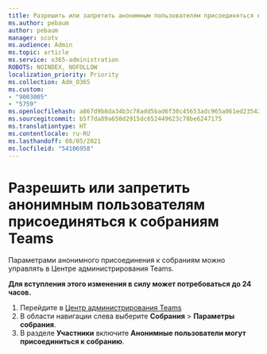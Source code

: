 ```yaml
---
title: Разрешить или запретить анонимным пользователям присоединяться к собраниям Teams
ms.author: pebaum
author: pebaum
manager: scotv
ms.audience: Admin
ms.topic: article
ms.service: o365-administration
ROBOTS: NOINDEX, NOFOLLOW
localization_priority: Priority
ms.collection: Adm_O365
ms.custom:
- "9003005"
- "5759"
ms.openlocfilehash: a867d9b8da34b3c78add5bad6f30c45653adc965a061ed235429a7d7447cffd6
ms.sourcegitcommit: b5f7da89a650d2915dc652449623c78be6247175
ms.translationtype: HT
ms.contentlocale: ru-RU
ms.lasthandoff: 08/05/2021
ms.locfileid: "54106958"
---
```

# <a name="allow-or-prevent-anonymous-users-from-joining-teams-meetings"></a>Разрешить или запретить анонимным пользователям присоединяться к собраниям Teams

Параметрами анонимного присоединения к собраниям можно управлять в Центре администрирования Teams.

**Для вступления этого изменения в силу может потребоваться до 24 часов.**

1.  Перейдите в [Центр администрирования Teams](https://admin.teams.microsoft.com)
2.  В области навигации слева выберите **Собрания**  >  **Параметры собрания**.
3.  В разделе **Участники** включите **Анонимные пользователи могут присоединиться к собранию**.
